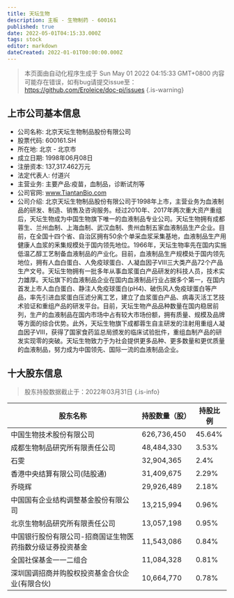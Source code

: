 ```yaml
---
title: 天坛生物
description: 主板 - 生物制药 - 600161
published: true
date: 2022-05-01T04:15:33.000Z
tags: stock
editor: markdown
dateCreated: 2022-01-01T00:00:00.000Z
---
```


> 本页面由自动化程序生成于 Sun May 01 2022 04:15:33 GMT+0800
> 内容可能存在错误，如有bug请提交issue至：https://github.com/Eroleice/doc-pi/issues
{.is-warning}

## 上市公司基本信息
- 公司名称: 北京天坛生物制品股份有限公司
- 股票代码: 600161.SH
- 所在地: 北京 - 北京市
- 成立日期: 1998年06月08日
- 注册资本: 137,317.462万元
- 法定代表人: 付道兴
- 主营业务: 主要产品:疫苗，血制品，诊断试剂等
- 公司官网: www.TiantanBio.com
- 公司介绍: 北京天坛生物制品股份有限公司于1998年上市，主营业务为血液制品的研发、制造、销售及咨询服务。经过2010年、2017年两次重大资产重组后，天坛生物成为中国生物旗下唯一的血液制品专业公司。天坛生物拥有成都蓉生、兰州血制、上海血制、武汉血制、贵州血制五家血液制品生产企业。目前，在全国十四个省、自治区拥有50余个单采血浆采集基地，血液制品生产用健康人血浆的釆集规模处于国内领先地位。1966年，天坛生物率先在国内实施低温乙醇工艺制备血液制品的产业化。目前，血液制品生产规模处于国内领先地位，拥有人血白蛋白、人免疫球蛋白、人凝血因子Ⅷ三大类产品72个产品生产文号。天坛生物拥有一批多年从事血浆蛋白产品研发的科技人员，技术实力雄厚。天坛旗下的血液制品企业在国内血液制品行业占据多个第一，在国内首发上市人血白蛋白、静注人免疫球蛋白(pH4)、破伤风人免疫球蛋白等产品，率先引进血浆蛋白压滤分离工艺，建立了血浆蛋白产品、病毒灭活工艺技术验证和重组产品的研发平台。目前，天坛生物产品品种数量在国内稳居前列，生产的血液制品在国内市场中占有较大市场份额，拥有质量、规模及品牌等方面的综合优势。此外，天坛生物旗下成都蓉生自主研发的注射用重组人凝血因子Ⅷ，获得了国家食药监总局颁发的临床试验批件，重组血制产品的研发实现零的突破。天坛生物致力于为社会提供更多品种、更多数量和更优质量的血液制品，努力成为中国领先、国际一流的血液制品企业。


## 十大股东信息
> 股东持股数据截止于：2022年03月31日
{.is-info}

| 股东名称 | 持股数量（股） | 持股比例 |
| --- | --- | --- |
| 中国生物技术股份有限公司 | 626,736,450 | 45.64% |
| 成都生物制品研究所有限责任公司 | 48,484,330 | 3.53% |
| 石雯 | 32,904,365 | 2.4% |
| 香港中央结算有限公司(陆股通) | 31,409,675 | 2.29% |
| 乔晓辉 | 29,926,489 | 2.18% |
| 中国国有企业结构调整基金股份有限公司 | 13,215,994 | 0.96% |
| 北京生物制品研究所有限责任公司 | 13,057,198 | 0.95% |
| 中国银行股份有限公司-招商国证生物医药指数分级证券投资基金 | 11,543,086 | 0.84% |
| 全国社保基金一一二组合 | 11,084,328 | 0.81% |
| 深圳国调招商并购股权投资基金合伙企业(有限合伙) | 10,664,770 | 0.78% |




